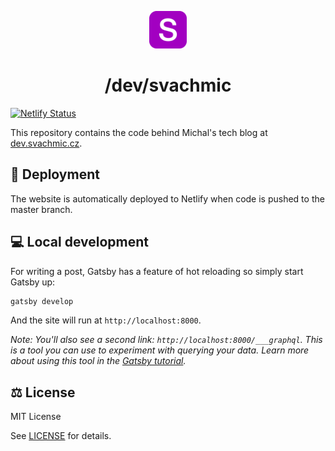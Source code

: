 <p align="center">
  <a href="https://dev.svachmic.cz">
    <img alt="Blog icon" src="./content/assets/favicon.png" width="60" />
  </a>
</p>
<h1 align="center">
  /dev/svachmic
</h1>

[![Netlify Status](https://api.netlify.com/api/v1/badges/96654798-b9c1-4099-b411-53e7ac742690/deploy-status)](https://app.netlify.com/sites/svachmic-dev/deploys)

This repository contains the code behind Michal's tech blog at [dev.svachmic.cz](https://dev.svachmic.cz).

## 🚀 Deployment

The website is automatically deployed to Netlify when code is pushed to the master branch.

## 💻 Local development

For writing a post, Gatsby has a feature of hot reloading so simply start Gatsby up:

```sh
gatsby develop
```

And the site will run at `http://localhost:8000`.

_*Note*: You'll also see a second link: _`http://localhost:8000/___graphql`_. This is a tool you can use to experiment with querying your data. Learn more about using this tool in the [Gatsby tutorial](https://www.gatsbyjs.com/tutorial/part-five/#introducing-graphiql)._

## ⚖️ License

MIT License

See [LICENSE](LICENSE) for details.